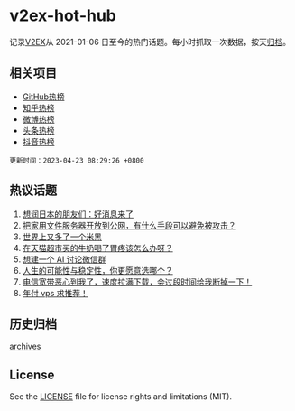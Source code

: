 # v2ex-hot-hub

 记录[V2EX](https://www.v2ex.com/)从 2021-01-06 日至今的热门话题。每小时抓取一次数据，按天[归档](archives)。
 
 ## 相关项目

- [GitHub热榜](https://github.com/it985/github-hot-hub)
- [知乎热榜](https://github.com/it985/zhihu-hot-hub)
- [微博热榜](https://github.com/it985/weibo-hot-hub)
- [头条热榜](https://github.com/it985/toutiao-hot-hub)
- [抖音热榜](https://github.com/it985/douyin-hot-hub)


 `更新时间：2023-04-23 08:29:26 +0800`

## 热议话题

1. [想润日本的朋友们：好消息来了](https://www.v2ex.com/t/934569)
1. [把家用文件服务器开放到公网，有什么手段可以避免被攻击？](https://www.v2ex.com/t/934526)
1. [世界上又多了一个米黑](https://www.v2ex.com/t/934589)
1. [在天猫超市买的牛奶喝了胃疼该怎么办呀？](https://www.v2ex.com/t/934498)
1. [想建一个 AI 讨论微信群](https://www.v2ex.com/t/934516)
1. [人生的可能性与稳定性，你更愿意选哪个？](https://www.v2ex.com/t/934511)
1. [电信宽带恶心到我了，速度拉满下载，会过段时间给我断掉一下！](https://www.v2ex.com/t/934541)
1. [年付 vps 求推荐！](https://www.v2ex.com/t/934499)

## 历史归档

[archives](archives)

## License

See the [LICENSE](LICENSE) file for license rights and limitations (MIT).
